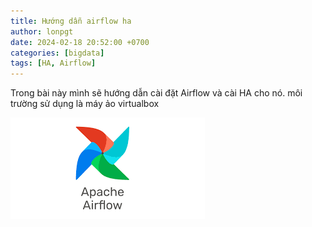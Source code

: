 ```yaml
---
title: Hướng dẫn airflow ha
author: lonpgt 
date: 2024-02-18 20:52:00 +0700
categories: [bigdata]
tags: [HA, Airflow]
---
```


Trong bài này mình sẽ hướng dẫn cài đặt Airflow và cài HA cho nó. môi trường sử dụng là máy ảo virtualbox

![alo](images/2024-02-18_air.png)


